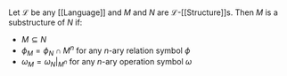 Let $\mathcal{L}$ be any [[Language]] and $M$ and $N$ are $\mathcal{L}$-[[Structure]]s.
Then $M$ is a substructure of $N$ if:
- $M\subseteq N$
- $\phi_{M}=\phi_{N}\cap M^{n}$ for any $n$-ary relation symbol $\phi$ 
- $\omega_{M}=\omega_{N}|_{M^{n}}$ for any $n$-ary operation symbol $\omega$


